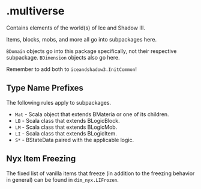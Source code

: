 # .multiverse

Contains elements of the world(s) of Ice and Shadow III.

Items, blocks, mobs, and more all go into subpackages here.

`BDomain` objects go into this package specifically, not their respective subpackage.
`BDimension` objects also go here.

Remember to add both to `iceandshadow3.InitCommon`!

## Type Name Prefixes

The following rules apply to subpackages. 

* `Mat` - Scala object that extends BMateria or one of its children.
* `LB` - Scala class that extends BLogicBlock.
* `LM` - Scala class that extends BLogicMob.
* `LI` - Scala class that extends BLogicItem.
* `S*` - BStateData paired with the applicable logic.

## Nyx Item Freezing

The fixed list of vanilla items that freeze (in addition to the freezing behavior in general)
can be found in `dim_nyx.LIFrozen`.